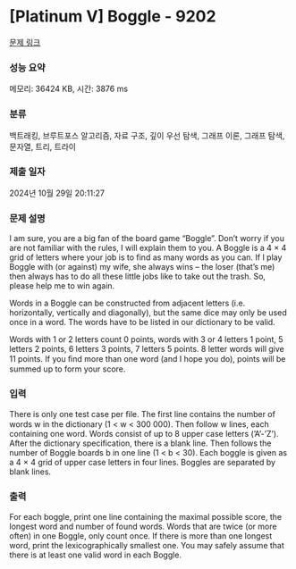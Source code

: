 # [Platinum V] Boggle - 9202 

[문제 링크](https://www.acmicpc.net/problem/9202) 

### 성능 요약

메모리: 36424 KB, 시간: 3876 ms

### 분류

백트래킹, 브루트포스 알고리즘, 자료 구조, 깊이 우선 탐색, 그래프 이론, 그래프 탐색, 문자열, 트리, 트라이

### 제출 일자

2024년 10월 29일 20:11:27

### 문제 설명

<p>I am sure, you are a big fan of the board game “Boggle”. Don’t worry if you are not familiar with the rules, I will explain them to you. A Boggle is a 4 × 4 grid of letters where your job is to find as many words as you can. If I play Boggle with (or against) my wife, she always wins – the loser (that’s me) then always has to do all these little jobs like to take out the trash. So, please help me to win again.</p>

<p>Words in a Boggle can be constructed from adjacent letters (i.e. horizontally, vertically and diagonally), but the same dice may only be used once in a word. The words have to be listed in our dictionary to be valid.</p>

<p>Words with 1 or 2 letters count 0 points, words with 3 or 4 letters 1 point, 5 letters 2 points, 6 letters 3 points, 7 letters 5 points. 8 letter words will give 11 points. If you ﬁnd more than one word (and I hope you do), points will be summed up to form your score.</p>

### 입력 

 <p>There is only one test case per ﬁle. The first line contains the number of words w in the dictionary (1 < w < 300 000). Then follow w lines, each containing one word. Words consist of up to 8 upper case letters (’A’-’Z’). After the dictionary specification, there is a blank line. Then follows the number of Boggle boards b in one line (1 < b < 30). Each boggle is given as a 4 × 4 grid of upper case letters in four lines. Boggles are separated by blank lines.</p>

### 출력 

 <p>For each boggle, print one line containing the maximal possible score, the longest word and number of found words. Words that are twice (or more often) in one Boggle, only count once. If there is more than one longest word, print the lexicographically smallest one. You may safely assume that there is at least one valid word in each Boggle.</p>


